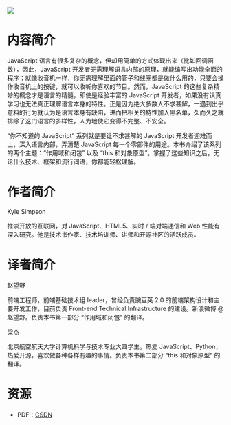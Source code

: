 ![](http://img3x2.ddimg.cn/96/7/23684262-1_u_1.jpg)

# 内容简介

JavaScript 语言有很多复杂的概念，但却用简单的方式体现出来（比如回调函数），因此，JavaScript 开发者无需理解语言内部的原理，就能编写出功能全面的程序；就像收音机一样，你无需理解里面的管子和线圈都是做什么用的，只要会操作收音机上的按键，就可以收听你喜欢的节目。然而，JavaScript 的这些复杂精妙的概念才是语言的精髓，即使是经验丰富的 JavaScript 开发者，如果没有认真学习也无法真正理解语言本身的特性。正是因为绝大多数人不求甚解，一遇到出乎意料的行为就认为是语言本身有缺陷，进而把相关的特性加入黑名单，久而久之就排除了这门语言的多样性，人为地使它变得不完整、不安全。

“你不知道的 JavaScript” 系列就是要让不求甚解的 JavaScript 开发者迎难而上，深入语言内部，弄清楚 JavaScript 每一个零部件的用途。本书介绍了该系列的两个主题：“作用域和闭包” 以及 “this 和对象原型”。掌握了这些知识之后，无论什么技术、框架和流行词语，你都能轻松理解。

# 作者简介

Kyle Simpson

推崇开放的互联网，对 JavaScript、HTML5、实时 / 端对端通信和 Web 性能有深入研究。他是技术书作家、技术培训师、讲师和开源社区的活跃成员。

# 译者简介

赵望野

前端工程师，前端基础技术组 leader，曾经负责豌豆荚 2.0 的前端架构设计和主要开发工作，目前负责 Front-end Technical Infrastructure 的建设。新浪微博 @赵望野。负责本书第一部分 “作用域和闭包” 的翻译。

梁杰

北京航空航天大学计算机科学与技术专业大四学生。热爱 JavaScript、Python，热爱开源，喜欢做各种各样有趣的事情。负责本书第二部分 “this 和对象原型” 的翻译。

# 资源

* PDF：[CSDN](http://download.csdn.net/download/zane402075316/9263315)
